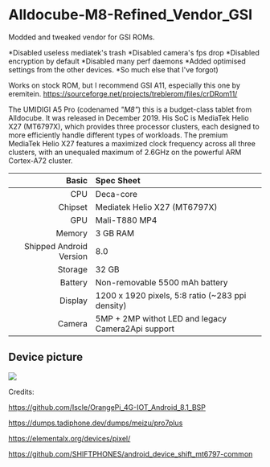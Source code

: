 # Alldocube-M8-Refined_Vendor_GSI
Modded and tweaked vendor for GSI ROMs.

*Disabled useless mediatek's trash
*Disabled camera's fps drop
*Disabled encryption by default
*Disabled many perf daemons
*Added optimised settings from the other devices. 
*So much else that I've forgot)

Works on stock ROM, but I recommend GSI A11, especially this one by eremitein.
https://sourceforge.net/projects/treblerom/files/crDRom11/

The UMIDIGI A5 Pro (codenamed _"M8"_) this is a budget-class tablet from Alldocube.
It was released in December 2019. His SoC is MediaTek Helio X27 (MT6797X), which provides three processor clusters, each designed to more efficiently handle different types of workloads. The premium MediaTek Helio X27 features a maximized clock frequency across all three clusters, with an unequaled maximum of 2.6GHz on the powerful ARM Cortex-A72 cluster.


| Basic                   | Spec Sheet                                                                                                                     |
| -----------------------:|:------------------------------------------------------------------------------------------------------------------------------ |
| CPU                     | Deca-core                                                                                                                      |
| Chipset                 | Mediatek Helio X27 (MT6797X)                                                                                                   |
| GPU                     | Mali-T880 MP4                                                                                                                  |
| Memory                  | 3 GB RAM                                                                                                                       |
| Shipped Android Version | 8.0                                                                                                                            |
| Storage                 | 32 GB                                                                                                                          |
| Battery                 | Non-removable 5500 mAh battery                                                                                                 |
| Display                 | 1200 x 1920 pixels, 5:8 ratio (~283 ppi density)                                                                               |
| Camera                  | 5MP + 2MP withot LED and legacy Camera2Api support                                                                             | 

## Device picture
<img src="https://github.com/LordArrin/different_trash/blob/fc37bd7d1ec60dcd12391efbf78bfbe168598464/alldocube-m8-fill.jpg"/>

Credits: 

https://github.com/Iscle/OrangePi_4G-IOT_Android_8.1_BSP

https://dumps.tadiphone.dev/dumps/meizu/pro7plus
         
https://elementalx.org/devices/pixel/

https://github.com/SHIFTPHONES/android_device_shift_mt6797-common
